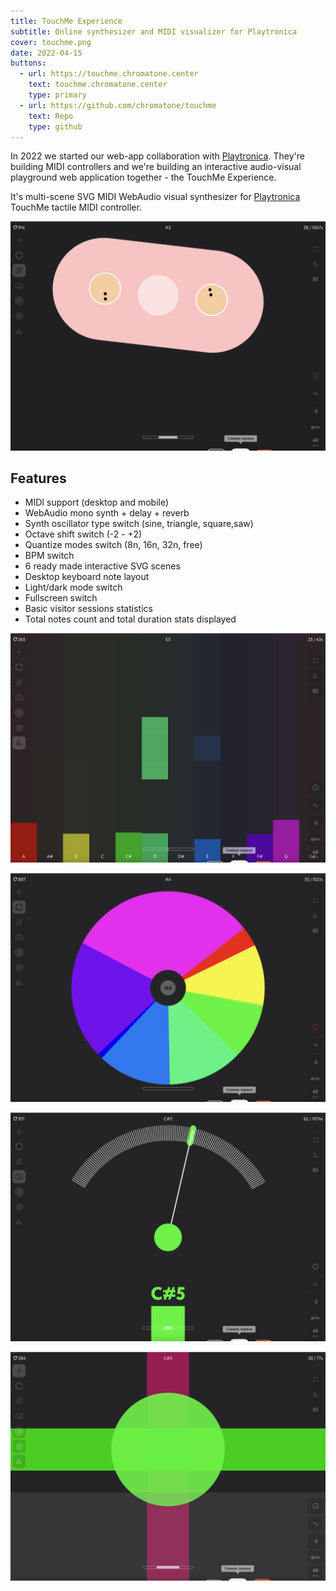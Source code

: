 ```yaml
---
title: TouchMe Experience
subtitle: Online synthesizer and MIDI visualizer for Playtronica
cover: touchme.png
date: 2022-04-15
buttons:
  - url: https://touchme.chromatone.center
    text: touchme.chromatone.center
    type: primary
  - url: https://github.com/chromatone/touchme
    text: Repo
    type: github
---
```


In 2022 we started our web-app collaboration with [Playtronica](https://playtronica.com). They're building MIDI controllers and we're building an interactive audio-visual playground web application together - the TouchMe Experience.

It's multi-scene SVG MIDI WebAudio visual synthesizer for [Playtronica](https://playtronica.com) TouchMe tactile MIDI controller.

![](./pair.png)

## Features

- MIDI support (desktop and mobile)
- WebAudio mono synth + delay + reverb
- Synth oscillator type switch (sine, triangle, square,saw)
- Octave shift switch (-2 - +2)
- Quantize modes switch (8n, 16n, 32n, free)
- BPM switch
- 6 ready made interactive SVG scenes
- Desktop keyboard note layout
- Light/dark mode switch
- Fullscreen switch
- Basic visitor sessions statistics
- Total notes count and total duration stats displayed

![](./chart.png)

![](./pie.png)

![](./level.png)

![](./cross.png)
